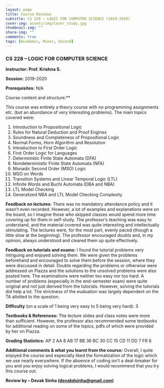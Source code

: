 ```yaml
---
layout: page
title: Course Reviews
subtitle: CS 228 – LOGIC FOR COMPUTER SCIENCE (2019-2020)
cover-img: assets/img/Cover_study.jpg
thumbnail-img: ""
share-img: ""
comments: true
tags: [Academic, Minor, Second]
---
```


### CS 228 – LOGIC FOR COMPUTER SCIENCE

**Instructor: Prof. Krishna S.**

**Session:** 2019-2020

**Prerequisites:** N/A

Course content and structure:**

This course was entirely a theory course with no programming assignments etc. (but an abundance of very interesting problems). The main topics covered were:

1. Introduction to Propositional Logic
2. Rules for Natural Deduction and Proof Engines
3. Soundness and Completeness of Propositional Logic
4. Normal Forms, Horn Algorithm and Resolution
5. Introduction to First Order Logic
6. First Order Logic for Languages
7. Deterministic Finite State Automata (DFA)
8. Nondeterministic Finite State Automata (NFA)
9. Monadic Second Order (MSO) Logic
10. MSO on Words
11. Transition Systems and Linear Temporal Logic (LTL)
12. Infinite Words and Buchi Automata (DBA and NBA)
13. LTL Model Checking
14. Generalized NBA and LTL Model Checking Complexity

**Feedback on lectures:** There was no mandatory attendance policy and it wasn’t even recorded. However, a lot of examples and explanations were on the board, so I imagine those who skipped classes would spend more time covering up for them in self-study. The professor’s teaching was easy to understand, and the material covered was quite interesting and intellectually stimulating. The lectures were, for the most part, evenly paced (though a little slow at the beginning). The professor encouraged doubts and, in my opinion, always understood and cleared them up quite effectively.

**Feedback on tutorials and exams:** I found the tutorial problems very intriguing and enjoyed solving them. We were given the problems beforehand and encouraged to solve them before the session, where they were discussed in detail. Doubts regarding the problems or otherwise were addressed on Piazza and the solutions to the unsolved problems were also posted here. The examinations were neither too easy nor too hard. A number of problems (especially in the end-semester exam) were quite original and not just derived from the tutorials. However, solving the tutorials did help a lot. The strictness of the evaluation was largely dependent on the TA allotted to the question.

**Difficulty** (on a scale of 1 being very easy to 5 being very hard): 3

**Textbooks & References:** The lecture slides and class notes were more than sufficient. However, the professor also recommended some textbooks for additional reading on some of the topics, pdfs of which were provided by her on Piazza.

**Grading Statistics:** 
AP 2
AA 8
AB 17
BB 36
BC 30
CC 15
CD 11
DD 7
FR 6

**Additional comments & what you learnt from the course:** Overall, I quite enjoyed the course and especially liked the formalization of the logic which we use nearly everywhere. If the absence of coding isn’t a deal-breaker for you and you enjoy solving logical problems, I would recommend that you try this course out.

**Review by – Devak Sinha (devakdsinha@gmail.com)**
